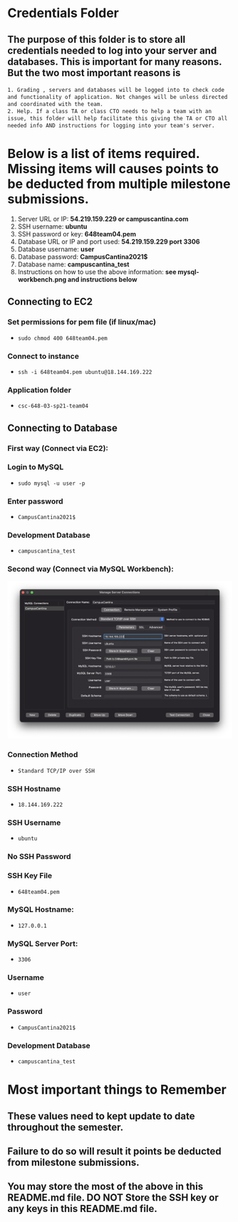 # Credentials Folder

## The purpose of this folder is to store all credentials needed to log into your server and databases. This is important for many reasons. But the two most important reasons is
    1. Grading , servers and databases will be logged into to check code and functionality of application. Not changes will be unless directed and coordinated with the team.
    2. Help. If a class TA or class CTO needs to help a team with an issue, this folder will help facilitate this giving the TA or CTO all needed info AND instructions for logging into your team's server. 


# Below is a list of items required. Missing items will causes points to be deducted from multiple milestone submissions.

1. Server URL or IP: <strong>54.219.159.229 or campuscantina.com</strong>
2. SSH username: <strong>ubuntu</strong>
3. SSH password or key: <strong>648team04.pem</strong>
4. Database URL or IP and port used: <strong>54.219.159.229 port 3306</strong>
5. Database username: <strong>user</strong>
6. Database password: <strong>CampusCantina2021$</strong>
7. Database name: <strong>campuscantina_test</strong>
8. Instructions on how to use the above information: <strong>see mysql-workbench.png and instructions below</strong>

## Connecting to EC2

### Set permissions for pem file (if linux/mac)
- `sudo chmod 400 648team04.pem`
### Connect to instance
- `ssh -i 648team04.pem ubuntu@18.144.169.222`
### Application folder
- `csc-648-03-sp21-team04`

## Connecting to Database

### First way (Connect via EC2):
### Login to MySQL
- `sudo mysql -u user -p`
### Enter password
- `CampusCantina2021$`
### Development Database
- `campuscantina_test`

### Second way (Connect via MySQL Workbench):

![Alt text](./mysql-workbench.png?raw=true "mysql-workbench")

### Connection Method
- `Standard TCP/IP over SSH`
### SSH Hostname
- `18.144.169.222`
### SSH Username
- `ubuntu`
### No SSH Password
### SSH Key File
- `648team04.pem`
### MySQL Hostname:
- `127.0.0.1`
### MySQL Server Port:
- `3306`
### Username
- `user`
### Password
- `CampusCantina2021$`
### Development Database
- `campuscantina_test`


# Most important things to Remember
## These values need to kept update to date throughout the semester. <br>
## <strong>Failure to do so will result it points be deducted from milestone submissions.</strong><br>
## You may store the most of the above in this README.md file. DO NOT Store the SSH key or any keys in this README.md file.

